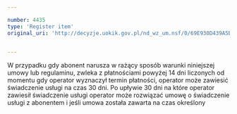 ```yaml
---

number: 4435
type: 'Register item'
original_uri: 'http://decyzje.uokik.gov.pl/nd_wz_um.nsf/0/69E930D439A5B3EAC1257B440026330E?OpenDocument'


---
```


W przypadku gdy abonent narusza w rażący sposób warunki niniejszej umowy lub regulaminu, zwleka z płatnościami powyżej 14 dni liczonych od momentu gdy operator wyznaczył termin płatności, operator może zawiesić świadczenie usługi na czas 30 dni. Po upływie 30 dni na które operator zawiesił świadczenie usługi operator może rozwiązać umowę o świadczenie usługi z abonentem i jeśli umowa została zawarta na czas określony
